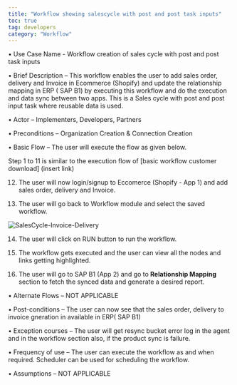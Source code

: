 ```yaml
---
title: "Workflow showing salescycle with post and post task inputs"
toc: true
tag: developers
category: "Workflow"
---
```



•	Use Case Name - Workflow creation of sales cycle with post and post task inputs

•	Brief Description – This workflow enables the user to add sales order, delivery and Invoice in Ecommerce (Shopify) and update the
    relationship mapping  in ERP ( SAP B1) by executing this workflow and do the execution and data sync between two apps. This is a Sales cycle with post and post input task where reusable data is used.
 
•	Actor – Implementers, Developers, Partners  

•	Preconditions – Organization Creation & Connection Creation 

•	Basic Flow – The user will execute the flow as given below.

Step 1 to 11 is similar to the execution flow of [basic workflow customer download] (insert link)

12. The user will now login/signup to Eccomerce (Shopify - App 1) and add sales order, delivery and Invoice. 


13. The user will go back to Workflow module and select the saved workflow.

![SalesCycle-Invoice-Delivery](media/SalesCycle-Invoice-Delivery.png)

14. The user will click on RUN button to run the workflow.

15. The workflow gets executed and the user can view all the nodes and links getting highlighted.

16.  The user will go to SAP B1 (App 2) and go to **Relationship Mapping** section to fetch the synced data  and generate a desired report. 

•	Alternate Flows – NOT APPLICABLE 

•	Post-conditions – The user can now see that the sales order, delivery to invoice gneration in available in ERP( SAP B1)

•	Exception courses –  The user will get resync bucket error log in the agent and in the workflow section also, if the product
    sync is failure.       

•	Frequency of use  – The user can execute the workflow as and when required. Scheduler can be used for scheduling the workflow.

•	Assumptions – NOT APPLICABLE 